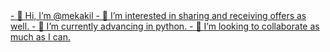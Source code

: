
<a href="https://blog.airpaz.com/wp-content/uploads/Grand-Palace-Feature-Image-1021x550.png">
- 👋 Hi, I’m @mekakil
- 👀 I’m interested in sharing and receiving offers as well.
- 🌱 I’m currently advancing in python.
- 💞️ I’m looking to collaborate as much as I can.


